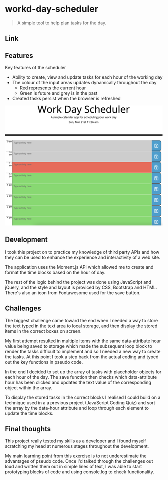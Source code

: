 # workd-day-scheduler

> A simple tool to help plan tasks for the day.

## Link



## Features

Key features of the scheduler
* Ability to create, view and update tasks for each hour of the working day
* The colour of the input areas updates dynamically throughout the day
    * Red represents the current hour
    * Green is future and grey is in the past
* Created tasks persist when the browser is refreshed

<img src="./assets/main.png">

## Development

I took this project on to practice my knowledge of  third party APIs and how they can be used to enhance the experience and interactivity of a web site.

The application uses the Moment.js API which allowed me to create and format the time blocks based on the hour of day. 

The rest of the logic behind the project was done using JavaScript and jQuery, and the style and layout is proviced by CSS, Bootstrap and HTML. There's also an icon from Fontawesome used for the save button.

## Challenges 

The biggest challenge came toward the end when I needed a way to store the text typed in the text area to local storage, and then display the stored items in the correct boxes on screen.

My first attempt resulted in multiple items with the same data-attribute hour value being saved to storage which made the subsequent loop block to render the tasks difficult to implement and so I needed a new way to create the tasks. At this point I took a step back from the actual coding and typed out the key functions in pseudo code.

In the end I decided to set up the array of tasks with placeholder objects for each hour of the day. The save function then checks which data-attribute hour has been clicked and updates the text value of the corresponding object within the array. 

To display the stored tasks in the correct blocks I realised I could build on a technique used in a a previous project (JavaScript Coding Quiz) and sort the array by the data-hour attribute and loop through each element to update the time blocks. 

## Final thoughts

This project really tested my skills as a developer and I found myself scratching my head at numerous stages throughout the development.

My main learning point from this exercise is to not underestimate the advantages of pseudo code. Once I'd talked through the challenges out loud and written them out in simple lines of text, I was able to start prototyping blocks of code and using console.log to check functionality.

